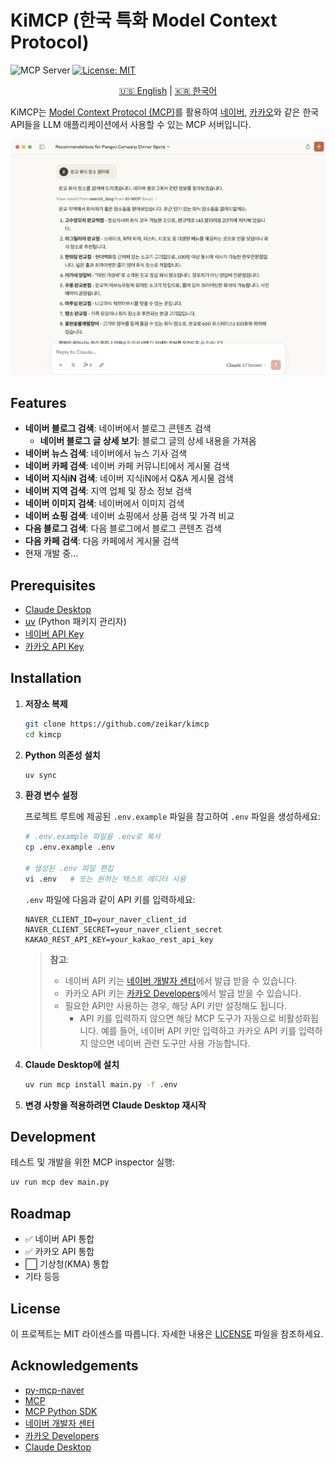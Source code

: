 # KiMCP (한국 특화 Model Context Protocol)

![](https://badge.mcpx.dev?type=server "MCP Server")
[![License: MIT](https://img.shields.io/badge/License-MIT-yellow.svg)](https://opensource.org/licenses/MIT)

<p align="center">
  <a href="README.en.md">🇺🇸 English</a> |
  <a href="README.md">🇰🇷 한국어</a>
</p>

KiMCP는 [Model Context Protocol (MCP)](https://modelcontextprotocol.io/introduction)를 활용하여 [네이버](http://www.naver.com/), [카카오](https://www.kakaocorp.com/)와 같은 한국 API들을 LLM 애플리케이션에서 사용할 수 있는 MCP 서버입니다.

![스크린샷](screenshots/screenshot-0.png)

## Features

- **네이버 블로그 검색**: 네이버에서 블로그 콘텐츠 검색
  - **네이버 블로그 글 상세 보기**: 블로그 글의 상세 내용을 가져옴
- **네이버 뉴스 검색**: 네이버에서 뉴스 기사 검색
- **네이버 카페 검색**: 네이버 카페 커뮤니티에서 게시물 검색
- **네이버 지식iN 검색**: 네이버 지식iN에서 Q&A 게시물 검색
- **네이버 지역 검색**: 지역 업체 및 장소 정보 검색
- **네이버 이미지 검색**: 네이버에서 이미지 검색
- **네이버 쇼핑 검색**: 네이버 쇼핑에서 상품 검색 및 가격 비교
- **다음 블로그 검색**: 다음 블로그에서 블로그 콘텐츠 검색
- **다음 카페 검색**: 다음 카페에서 게시물 검색
- 현재 개발 중...

## Prerequisites

- [Claude Desktop](https://claude.ai/download)
- [uv](https://docs.astral.sh/uv/getting-started/installation/) (Python 패키지 관리자)
- [네이버 API Key](https://developers.naver.com/apps/#/register)
- [카카오 API Key](https://developers.kakao.com/console/app)

## Installation

1. **저장소 복제**

   ```bash
   git clone https://github.com/zeikar/kimcp
   cd kimcp
   ```

2. **Python 의존성 설치**

   ```bash
   uv sync
   ```

3. **환경 변수 설정**

   프로젝트 루트에 제공된 `.env.example` 파일을 참고하여 `.env` 파일을 생성하세요:

   ```bash
   # .env.example 파일을 .env로 복사
   cp .env.example .env

   # 생성된 .env 파일 편집
   vi .env   # 또는 원하는 텍스트 에디터 사용
   ```

   `.env` 파일에 다음과 같이 API 키를 입력하세요:

   ```
   NAVER_CLIENT_ID=your_naver_client_id
   NAVER_CLIENT_SECRET=your_naver_client_secret
   KAKAO_REST_API_KEY=your_kakao_rest_api_key
   ```

   > **참고**:
   >
   > - 네이버 API 키는 [네이버 개발자 센터](https://developers.naver.com/apps/#/register)에서 발급 받을 수 있습니다.
   > - 카카오 API 키는 [카카오 Developers](https://developers.kakao.com/console/app)에서 발급 받을 수 있습니다.
   > - 필요한 API만 사용하는 경우, 해당 API 키만 설정해도 됩니다.
   >   - API 키를 입력하지 않으면 해당 MCP 도구가 자동으로 비활성화됩니다. 예를 들어, 네이버 API 키만 입력하고 카카오 API 키를 입력하지 않으면 네이버 관련 도구만 사용 가능합니다.

4. **Claude Desktop에 설치**

   ```bash
   uv run mcp install main.py -f .env
   ```

5. **변경 사항을 적용하려면 Claude Desktop 재시작**

## Development

테스트 및 개발을 위한 MCP inspector 실행:

```bash
uv run mcp dev main.py
```

## Roadmap

- ✅ 네이버 API 통합
- ✅ 카카오 API 통합
- ⬜ 기상청(KMA) 통합
- 기타 등등

## License

이 프로젝트는 MIT 라이센스를 따릅니다. 자세한 내용은 [LICENSE](LICENSE) 파일을 참조하세요.

## Acknowledgements

- [py-mcp-naver](https://github.com/pfldy2850/py-mcp-naver)
- [MCP](https://modelcontextprotocol.io/introduction)
- [MCP Python SDK](https://github.com/modelcontextprotocol/python-sdk)
- [네이버 개발자 센터](https://developers.naver.com/main)
- [카카오 Developers](https://developers.kakao.com/)
- [Claude Desktop](https://claude.ai/download)
